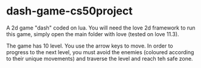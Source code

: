 # dash-game-cs50project
 A 2d game "dash" coded on lua. You will need the love 2d framework to run this game, simply open the main folder with love (tested on love 11.3).

The game has 10 level. You use the arrow keys to move. In order to progress to the next level, you must avoid the enemies (coloured according to their unique movements) and traverse the level and reach teh safe zone.